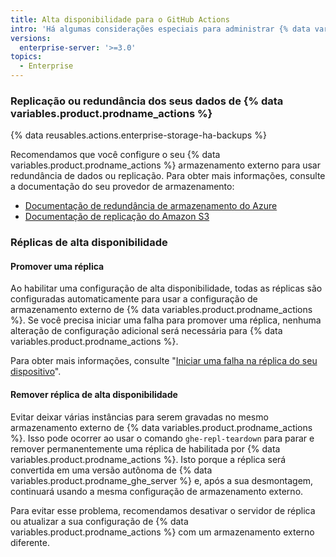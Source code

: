 ```yaml
---
title: Alta disponibilidade para o GitHub Actions
intro: 'Há algumas considerações especiais para administrar {% data variables.product.prodname_actions %} em uma configuração de alta disponibilidade.'
versions:
  enterprise-server: '>=3.0'
topics:
  - Enterprise
---
```


### Replicação ou redundância dos seus dados de {% data variables.product.prodname_actions %}

{% data reusables.actions.enterprise-storage-ha-backups %}

Recomendamos que você configure o seu {% data variables.product.prodname_actions %} armazenamento externo para usar redundância de dados ou replicação. Para obter mais informações, consulte a documentação do seu provedor de armazenamento:

* [Documentação de redundância de armazenamento do Azure](https://docs.microsoft.com/en-us/azure/storage/common/storage-redundancy)
* [Documentação de replicação do Amazon S3](https://docs.aws.amazon.com/AmazonS3/latest/dev/replication.html)

### Réplicas de alta disponibilidade

#### Promover uma réplica

Ao habilitar uma configuração de alta disponibilidade, todas as réplicas são configuradas automaticamente para usar a configuração de armazenamento externo de {% data variables.product.prodname_actions %}. Se você precisa iniciar uma falha para promover uma réplica, nenhuma alteração de configuração adicional será necessária para {% data variables.product.prodname_actions %}.

Para obter mais informações, consulte "[Iniciar uma falha na réplica do seu dispositivo](/admin/enterprise-management/initiating-a-failover-to-your-replica-appliance)".

#### Remover réplica de alta disponibilidade

Evitar deixar várias instâncias para serem gravadas no mesmo armazenamento externo de {% data variables.product.prodname_actions %}. Isso pode ocorrer ao usar o comando `ghe-repl-teardown` para parar e remover permanentemente uma réplica de habilitada por {% data variables.product.prodname_actions %}. Isto porque a réplica será convertida em uma versão autônoma de {% data variables.product.prodname_ghe_server %} e, após a sua desmontagem, continuará usando a mesma configuração de armazenamento externo.

Para evitar esse problema, recomendamos desativar o servidor de réplica ou atualizar a sua configuração de {% data variables.product.prodname_actions %} com um armazenamento externo diferente.
